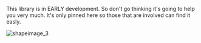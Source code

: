 
This library is in EARLY development. So don't go thinking it's going to help you very much. It's only pinned here so those that are involved can find it easly.

![shapeimage_3](https://github.com/user-attachments/assets/82ba38c7-53a3-4b72-9b72-ec2193f7e42e)
